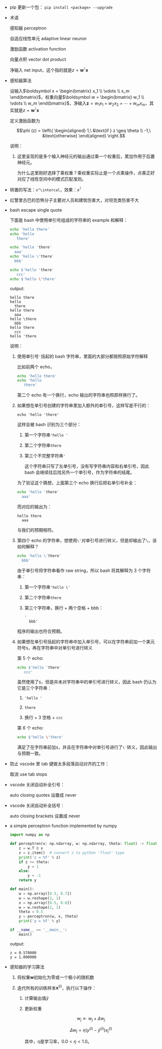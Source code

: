 * pip 更新一个包： `pip install <package> --upgrade`

* 术语

    感知器 perceptron

    自适应线性单元 adaptive linear neuron

    激励函数 activation function

    向量点积 vector dot product

    净输入 net input，这个指的就是$z = \boldsymbol w^\intercal \boldsymbol x$

* 感知器算法

    设输入$\boldsymbol x = \begin{bmatrix} x_1 \\ \vdots \\ x_m \end{bmatrix}$，权重向量$\boldsymbol w = \begin{bmatrix} w_1 \\ \vdots \\ w_m \end{bmatrix}$，净输入$\boldsymbol z = w_1 x_1 + w_2 x_ 2 + \cdots + w_m x_m$，其实就是$z = \boldsymbol w^\intercal \boldsymbol x$
    
    定义激励函数为

    $$\phi (z) = \left\{ \begin{aligned} 1,\ &\text{if } z \geq \theta \\ -1,\ &\text{otherwise}  \end{aligned} \right.$$

    说明：

    1. 这里呈现的是多个输入神经元的输出通过乘一个权重后，累加作用于后置神经元。

        为什么这里刚好选择了乘权重？乘权重实际止是一个点乘操作，点乘正好对应了线性空间中的模式匹配准则。

* 转置的写法：`x^\intercal`，效果：$x^\intercal$

* 红警里古巴的恐怖分子主要对人员和建筑伤害大，对坦克类伤害不大

* bash escape single quote

    下面是 bash 中使用单引号组成的字符串的 example 和解释：

    ```bash
    echo 'hello there'
    echo 'hello
       there'

    echo 'hello 'there'
      aaa'
    echo 'hello \'there'
      bbb'

    echo $'hello 'there'
       ccc'
    echo $'hello \'there'
    ```

    output:

    ```
    hello there
    hello
      there
    hello there
      aaa
    hello \there
      bbb
    hello there
      ccc
    hello 'there
    ```

    说明：

    1. 使用单引号`'`括起的 bash 字符串，里面的大部分都按照原始字符解释

        比如前两个 echo，

        ```bash
        echo 'hello there'
        echo 'hello
           there'
        ```

        第二个 echo 有一个换行，echo 输出的字符串也照原样换行了。

    2. 如果想在单引号创建的字符串里加入额外的单引号，这样写是不行的：

        `echo 'hello 'there'`

        这样会被 bash 识别为三个部分：

        1. 第一个字符串`'hello '`

        2. 第二个字符串`there`

        3. 第三个不完整字符串`'`

            这个字符串只写了左单引号，没有写字符串内容和右单引号，因此 bash 会继续往后找另外一个单引号，作为字符串的结尾。

        为了验证这个猜想，上面第三个 echo 换行后把右单引号补全：

        ```bash
        echo 'hello 'there'
          aaa'
        ```

        而对应的输出为：

        ```
        hello there
          aaa
        ```

        与我们的预期相符。

    3. 第四个 echo 的字符串，想使用`\'`对单引号进行转义，但是却输出了`\`，该如何解释？

        ```bash
        echo 'hello \'there'
          bbb'
        ```

        由于单引号将字符串看作 raw string，所以 bash 将其解释为 3 个字符串：

        1. 第一个字符串`'hello \'`

        2. 第二个字符串`there`

        3. 第三个字符串，换行 + 两个空格 + bbb：

            ```
            '
              bbb'
            ```

        程序的输出也符合预期。

    4. 如果想在单引号括起的字符串中加入单引号，可以在字符串前加一个美元符号`$`，再在字符串中对单引号进行转义

        第 5 个 echo:

        ```bash
        echo $'hello 'there'
           ccc'
        ```

        虽然使用了`$`，但是并未对字符串中的单引号进行转义，因此 bash 仍认为它是三个字符串：

        1. `'hello '`

        2. `there`

        3. 换行 + 3 空格 + `ccc`

        第 6 个 echo:

        ```bash
        echo $'hello \'there'
        ```

        满足了在字符串前加`$`，并且在字符串中对单引号进行了`\'`转义，因此输出与预期一致。
    
* 防止 vscode 里 tab 键做太多段落自动对齐的工作：

    取消 use tab stops

* vscode 关闭自动补全引号：

    auto closing quotes 设置成 never

* vscode 关闭自动补全括号：

    auto closing brackets 设置成 never

* a simple perceptron function implemented by numpy

    ```python
    import numpy as np

    def perceptron(x: np.ndarray, w: np.ndarray, theta: float) -> float:
        z = w.T @ x
        z = z.item()  # convert z to python 'float' type
        print('z = %f' % z)
        if z >= theta:
            y = 1
        else:
            y = -1
        return y

    def main():
        w = np.array([0.3, 0.7])
        w = w.reshape(2, 1)
        x = np.array([0.5, 0.6])
        w = w.reshape(2, 1)
        theta = 0.5
        y = perceptron(w, x, theta)
        print('y = %f' % y)

    if __name__ == '__main__':
        main()
    ```

    output:

    ```
    z = 0.570000
    y = 1.000000
    ```

* 感知器的学习算法

    1. 将权重$\boldsymbol w$初始化为零或一个极小的随机数

    2. 迭代所有的训练样本$\boldsymbol x^{(i)}$，执行以下操作：

        1. 计算输出值$\hat y$

        2. 更新权重

            $$w_j \leftarrow w_j + \Delta w_j$$

            $$\Delta w_j = \eta (y^{(i)} - \hat y^{(i)}) x_j^{(i)}$$

            其中，$\eta$是学习率，$0.0 \lt \eta \lt 1.0$。